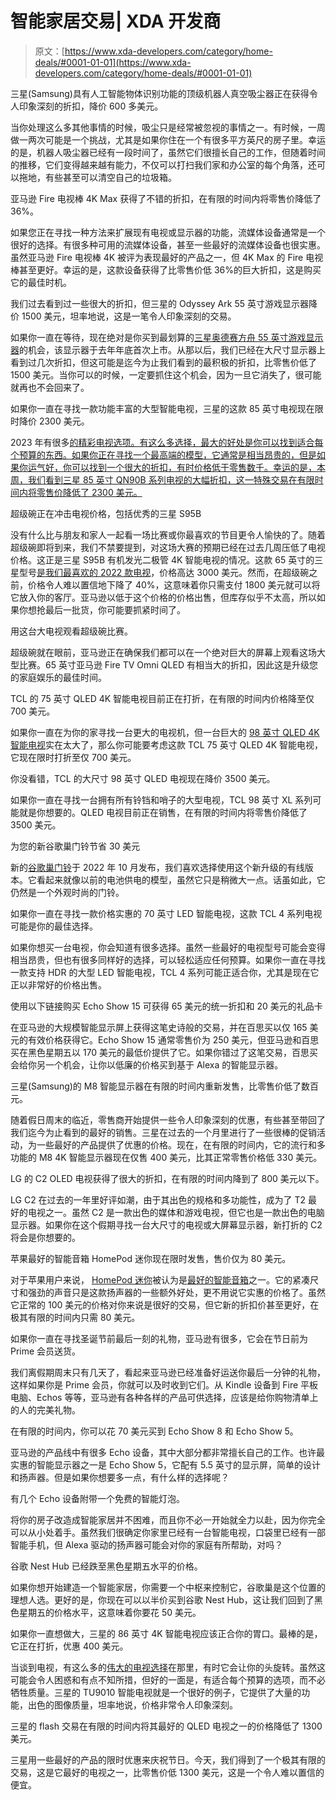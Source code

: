 # 智能家居交易| XDA 开发商

> 原文：[https://www.xda-developers.com/category/home-deals/#0001-01-01](https://www.xda-developers.com/category/home-deals/#0001-01-01)

[](/samsung-621-off-robot-vacuum/)

三星(Samsung)具有人工智能物体识别功能的顶级机器人真空吸尘器正在获得令人印象深刻的折扣，降价 600 多美元。

当你处理这么多其他事情的时候，吸尘只是经常被忽视的事情之一。有时候，一周做一两次可能是一个挑战，尤其是如果你住在一个有很多平方英尺的房子里。幸运的是，机器人吸尘器已经有一段时间了，虽然它们很擅长自己的工作，但随着时间的推移，它们变得越来越有能力，不仅可以打扫我们家和办公室的每个角落，还可以拖地，有些甚至可以清空自己的垃圾箱。

[](/fire-tv-stick-4k-max-just-35/)

亚马逊 Fire 电视棒 4K Max 获得了不错的折扣，在有限的时间内将零售价降低了 36%。

如果您正在寻找一种方法来扩展现有电视或显示器的功能，流媒体设备通常是一个很好的选择。有很多种可用的流媒体设备，甚至一些最好的流媒体设备也很实惠。虽然亚马逊 Fire 电视棒 4K 被评为表现最好的产品之一，但 4K Max 的 Fire 电视棒甚至更好。幸运的是，这款设备获得了比零售价低 36%的巨大折扣，这是购买它的最佳时机。

[](/samsung-odyssey-ark-55-inch-gaming-monitor-1220-off/)

我们过去看到过一些很大的折扣，但三星的 Odyssey Ark 55 英寸游戏显示器降价 1500 美元，坦率地说，这是一笔令人印象深刻的交易。

如果你一直在等待，现在绝对是你买到最划算的[三星奥德赛方舟 55 英寸游戏显示器](https://www.xda-developers.com/samsung-odyssey-ark-now-avaialble-to-buy/)的机会，该显示器于去年年底首次上市。从那以后，我们已经在大尺寸显示器上看到过几次折扣，但这可能是迄今为止我们看到的最积极的折扣，比零售价低了 1500 美元。当你可以的时候，一定要抓住这个机会，因为一旦它消失了，很可能就再也不会回来了。

[](/samsung-85-inch-4k-qled-2300-off-deal/)

如果你一直在寻找一款功能丰富的大型智能电视，三星的这款 85 英寸电视现在限时降价 2300 美元。

2023 年有很多[的精彩电视选项。有这么多选择，最大的好处是你可以找到适合每个预算的东西。如果你正在寻找一个最高端的模型，它通常是相当昂贵的，但是如果你运气好，你可以找到一个很大的折扣，有时价格低于零售数千。幸运的是，本周，我们看到三星 85 英寸 QN90B 系列电视的大幅折扣，这一特殊交易在有限时间内将零售价降低了 2300 美元。](https://www.xda-developers.com/best-tv/)

[](/samsung-s95b-65-inch-smart-tv-deal/)

超级碗正在冲击电视价格，包括优秀的三星 S95B

没有什么比与朋友和家人一起看一场比赛或你最喜欢的节目更令人愉快的了。随着超级碗即将到来，我们不禁要提到，对这场大赛的预期已经在过去几周压低了电视价格。这正是三星 S95B 有机发光二极管 4K 智能电视的情况。这款 65 英寸的三星型号[是我们最喜欢的 2022 款电视](https://www.xda-developers.com/best-tv/)，价格高达 3000 美元。然而，在超级碗之前，价格令人难以置信地下降了 40%，这意味着你只需支付 1800 美元就可以将它放入你的客厅。亚马逊以低于这个价格的价格出售，但库存似乎不太高，所以如果你想抢最后一批货，你可能要抓紧时间了。

[](/fire-tv-super-bowl-deal/)

用这台大电视观看超级碗比赛。

超级碗就在眼前，亚马逊正在确保我们都可以在一个绝对巨大的屏幕上观看这场大型比赛。65 英寸亚马逊 Fire TV Omni QLED 有相当大的折扣，因此这是升级您的家庭娱乐的最佳时间。

[](/tcl-75-inch-700-deal/)

TCL 的 75 英寸 QLED 4K 智能电视目前正在打折，在有限的时间内价格降至仅 700 美元。

如果你一直在为你的家寻找一台更大的电视机，但一台巨大的 [98 英寸 QLED 4K 智能电视](https://www.xda-developers.com/tcl-98-inch-4k-qled-tv-3500-off/)实在太大了，那么你可能要考虑这款 TCL 75 英寸 QLED 4K 智能电视，它现在限时打折至仅 700 美元。

[](/tcl-98-inch-4k-qled-tv-3500-off/)

你没看错，TCL 的大尺寸 98 英寸 QLED 电视现在降价 3500 美元。

如果你一直在寻找一台拥有所有铃铛和哨子的大型电视，TCL 98 英寸 XL 系列可能就是你想要的。QLED 电视目前正在销售，在有限的时间内将零售价降低了 3500 美元。

[](/google-wired-nest-doorbell-deal/)

为您的新谷歌巢门铃节省 30 美元

新的[谷歌巢门铃](https://www.amazon.com/Google-Nest-Doorbell-Camera-Security/dp/B0BBSLKCWJ/?tag=xda-5rknu1u-20&ascsubtag=UUxdaUeUpU1001649&asc_refurl=https%3A%2F%2Fwww.xda-developers.com%2Fgoogle-wired-nest-doorbell-deal%2F&asc_campaign=Commerce)于 2022 年 10 月发布，我们喜欢选择使用这个新升级的有线版本。它看起来就像以前的电池供电的模型，虽然它只是稍微大一点。话虽如此，它仍然是一个外观时尚的门铃。

[](/tcl-70-inch-4k-led-smart-tv-400-flash-sale/)

如果你一直在寻找一款价格实惠的 70 英寸 LED 智能电视，这款 TCL 4 系列电视可能是你的最佳选择。

如果你想买一台电视，你会知道有很多选择。虽然一些最好的电视型号可能会变得相当昂贵，但也有很多同样好的选择，可以轻松适应任何预算。如果你一直在寻找一款支持 HDR 的大型 LED 智能电视，TCL 4 系列可能正适合你，尤其是现在它正以非常好的价格出售。

[](/echo-show-15-best-buy-deal/)

使用以下链接购买 Echo Show 15 可获得 65 美元的统一折扣和 20 美元的礼品卡

在亚马逊的大规模智能显示屏上获得这笔史诗般的交易，并在百思买以仅 165 美元的有效价格获得它。Echo Show 15 通常零售价为 250 美元，但亚马逊和百思买在黑色星期五以 170 美元的最低价提供了它。如果你错过了这笔交易，百思买会给你另一个机会，让你以低廉的价格买到基于 Alexa 的智能显示器。

[](/samsung-m8-32-inch-down-to-400/)

三星(Samsung)的 M8 智能显示器在有限的时间内重新发售，比零售价低了数百元。

随着假日周末的临近，零售商开始提供一些令人印象深刻的优惠，有些甚至带回了我们迄今为止看到的最好的销售。三星在过去的一个月里进行了一些很棒的促销活动，为一些最好的产品提供了优惠的价格。现在，在有限的时间内，它的流行和多功能的 M8 4K 智能显示器现在仅售 400 美元，比其正常零售价格低 330 美元。

[](/lg-c2-deal-under-800/)

LG 的 C2 OLED 电视获得了很大的折扣，在有限的时间内降到了 800 美元以下。

LG C2 在过去的一年里好评如潮，由于其出色的规格和多功能性，成为了 T2 最好的电视之一。虽然 C2 是一款出色的媒体和游戏电视，但它也是一款出色的电脑显示器。如果你在这个假期寻找一台大尺寸的电视或大屏幕显示器，新打折的 C2 将会是你想要的。

[](/apple-homepod-mini-80-flash-sale/)

苹果最好的智能音箱 HomePod 迷你现在限时发售，售价仅为 80 美元。

对于苹果用户来说， [HomePod 迷你](https://www.xda-developers.com/apple-homepod-mini-review/)被认为是[最好的智能音箱](https://www.xda-developers.com/best-smart-speakers/#best-for-apple-users-apple-homepod-mini)之一。它的紧凑尺寸和强劲的声音只是这款扬声器的一些额外好处，更不用说它实惠的价格了。虽然它正常的 100 美元的价格对你来说是很好的交易，但它新的折扣价甚至更好，在极其有限的时间内只需 80 美元。

[](/amazon-kindle-and-echo-deals-for-christmas/)

如果你一直在寻找圣诞节前最后一刻的礼物，亚马逊有很多，它会在节日前为 Prime 会员送货。

我们离假期周末只有几天了，看起来亚马逊已经准备好运送你最后一分钟的礼物，这样如果你是 Prime 会员，你就可以及时收到它们。从 Kindle 设备到 Fire 平板电脑、Echos 等等，亚马逊有各种各样的产品可供选择，应该是给你购物清单上的人的完美礼物。

[](/amazon-echo-show-8-echo-show-5-bundle-70/)

在有限的时间内，你可以花 70 美元买到 Echo Show 8 和 Echo Show 5。

亚马逊的产品线中有很多 Echo 设备，其中大部分都非常擅长自己的工作。也许最实惠的智能显示器之一是 Echo Show 5，它配有 5.5 英寸的显示屏，简单的设计和扬声器。但是如果你想要多一点，有什么样的选择呢？

[](/echo-dot-echo-studio-smart-bulb-deal/)

有几个 Echo 设备附带一个免费的智能灯泡。

将你的房子改造成智能家居并不困难，而且你不必一开始就全力以赴，因为你完全可以从小处着手。虽然我们很确定你家里已经有一台智能电视，口袋里已经有一部智能手机，但 Alexa 驱动的扬声器可能会对你的家庭有所帮助，对吗？

[](/google-nest-hub-holiday-deal/)

谷歌 Nest Hub 已经跌至黑色星期五水平的价格。

如果你想开始建造一个智能家居，你需要一个中枢来控制它，谷歌巢是这个位置的理想人选。更好的是，你现在可以以半价买到谷歌 Nest Hub，这让我们回到了黑色星期五的价格水平，这意味着你要花 50 美元。

[](/samsung-86-inch-crystal-uhd-4k-smart-tv-400-off/)

如果你一直想做大，三星的 86 英寸 4K 智能电视应该正合你的胃口。最棒的是，它正在打折，优惠 400 美元。

当谈到电视，有这么多的[伟大的电视选择](https://www.xda-developers.com/best-tv/)在那里，有时它会让你的头旋转。虽然这可能会令人困惑和有点不知所措，但好的一面是，有适合每个预算的选项，而不必牺牲质量。三星的 TU9010 智能电视就是一个很好的例子，它提供了大量的功能，出色的图像质量，坦率地说，价格非常令人印象深刻。

[](/samsung-85-inch-qled-tv-flash-deal-2022/)

三星的 flash 交易在有限的时间内将其最好的 QLED 电视之一的价格降低了 1300 美元。

三星用一些最好的产品的限时优惠来庆祝节日。今天，我们得到了一个极其有限的交易，这是它最好的电视之一，比零售价低 1300 美元，这是一个令人难以置信的便宜。